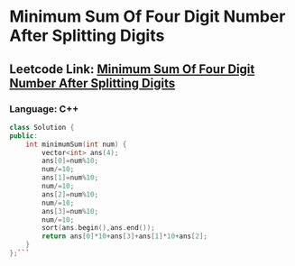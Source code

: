# Minimum Sum Of Four Digit Number After Splitting Digits

## Leetcode Link: [Minimum Sum Of Four Digit Number After Splitting Digits](https://leetcode.com/problems/minimum-sum-of-four-digit-number-after-splitting-digits/)
### Language: C++

```cpp
class Solution {
public:
    int minimumSum(int num) {
        vector<int> ans(4);
        ans[0]=num%10;
        num/=10;
        ans[1]=num%10;
        num/=10;
        ans[2]=num%10;
        num/=10;
        ans[3]=num%10;
        num/=10;
        sort(ans.begin(),ans.end());
        return ans[0]*10+ans[3]+ans[1]*10+ans[2];
    }
};```



